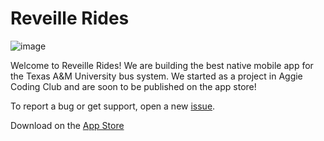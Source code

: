 # Reveille Rides

![image](https://github.com/Reveille-Rides/.github/assets/12686250/4501e655-adcc-4a16-9091-52da35b03419)


Welcome to Reveille Rides! We are building the best native mobile app for the Texas A&M University bus system. We started as a project in Aggie Coding Club and are soon to be published on the app store!

To report a bug or get support, open a new [issue](https://github.com/Reveille-Rides/ReveilleRides/issues/new).


Download on the [App Store](https://apps.apple.com/us/app/reveille-rides/id6475358068)

